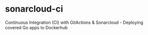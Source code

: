 # sonarcloud-ci
Continuous Integration (CI) with GitActions &amp; Sonarcloud - Deploying covered Go apps to Dockerhub
